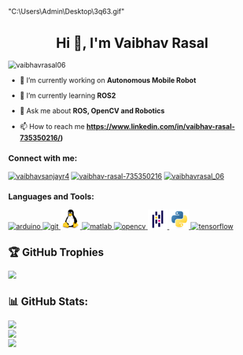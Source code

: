"C:\Users\Admin\Desktop\3q63.gif"
<h1 align="center">Hi 👋, I'm Vaibhav Rasal</h1>
<p align="left"> <img src="https://komarev.com/ghpvc/?username=vaibhavrasal06&label=Profile%20views&color=0e75b6&style=flat" alt="vaibhavrasal06" /> </p>



- 🔭 I’m currently working on **Autonomous Mobile Robot**

- 🌱 I’m currently learning **ROS2**

- 💬 Ask me about **ROS, OpenCV and Robotics**

- 📫 How to reach me **https://www.linkedin.com/in/vaibhav-rasal-735350216/)**

<h3 align="left">Connect with me:</h3>
<p align="left">
<a href="https://twitter.com/vaibhavsanjayr4" target="blank"><img align="center" src="https://raw.githubusercontent.com/rahuldkjain/github-profile-readme-generator/master/src/images/icons/Social/twitter.svg" alt="vaibhavsanjayr4" height="30" width="40" /></a>
<a href="https://linkedin.com/in/vaibhav-rasal-735350216" target="blank"><img align="center" src="https://raw.githubusercontent.com/rahuldkjain/github-profile-readme-generator/master/src/images/icons/Social/linked-in-alt.svg" alt="vaibhav-rasal-735350216" height="30" width="40" /></a>
<a href="https://www.youtube.com/c/vaibhavrasal_06" target="blank"><img align="center" src="https://raw.githubusercontent.com/rahuldkjain/github-profile-readme-generator/master/src/images/icons/Social/youtube.svg" alt="vaibhavrasal_06" height="30" width="40" /></a>
</p>

<h3 align="left">Languages and Tools:</h3>
<p align="left"> <a href="https://www.arduino.cc/" target="_blank" rel="noreferrer"> <img src="https://cdn.worldvectorlogo.com/logos/arduino-1.svg" alt="arduino" width="40" height="40"/> </a> <a href="https://git-scm.com/" target="_blank" rel="noreferrer"> <img src="https://www.vectorlogo.zone/logos/git-scm/git-scm-icon.svg" alt="git" width="40" height="40"/> </a> <a href="https://www.linux.org/" target="_blank" rel="noreferrer"> <img src="https://raw.githubusercontent.com/devicons/devicon/master/icons/linux/linux-original.svg" alt="linux" width="40" height="40"/> </a> <a href="https://www.mathworks.com/" target="_blank" rel="noreferrer"> <img src="https://upload.wikimedia.org/wikipedia/commons/2/21/Matlab_Logo.png" alt="matlab" width="40" height="40"/> </a> <a href="https://opencv.org/" target="_blank" rel="noreferrer"> <img src="https://www.vectorlogo.zone/logos/opencv/opencv-icon.svg" alt="opencv" width="40" height="40"/> </a> <a href="https://pandas.pydata.org/" target="_blank" rel="noreferrer"> <img src="https://raw.githubusercontent.com/devicons/devicon/2ae2a900d2f041da66e950e4d48052658d850630/icons/pandas/pandas-original.svg" alt="pandas" width="40" height="40"/> </a> <a href="https://www.python.org" target="_blank" rel="noreferrer"> <img src="https://raw.githubusercontent.com/devicons/devicon/master/icons/python/python-original.svg" alt="python" width="40" height="40"/> </a> <a href="https://www.tensorflow.org" target="_blank" rel="noreferrer"> <img src="https://www.vectorlogo.zone/logos/tensorflow/tensorflow-icon.svg" alt="tensorflow" width="40" height="40"/> </a> </p>

## 🏆 GitHub Trophies
![](https://github-profile-trophy.vercel.app/?username=VaibhavRasal06&theme=radical&no-frame=true&no-bg=true&margin-w=4)

## 📊 GitHub Stats:
![](https://github-readme-stats.vercel.app/api?username=VaibhavRasal06&theme=dark&hide_border=true&include_all_commits=false&count_private=false)<br/>
![](https://github-readme-streak-stats.herokuapp.com/?user=VaibhavRasal06&theme=dark&hide_border=true)<br/>
![](https://github-readme-stats.vercel.app/api/top-langs/?username=VaibhavRasal06&theme=dark&hide_border=true&include_all_commits=false&count_private=false&layout=compact)
